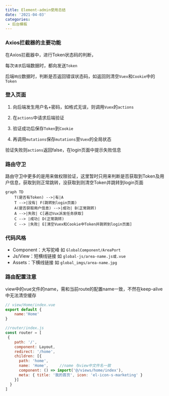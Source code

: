 ```yaml
---
title: Element-admin使用总结
date: '2021-04-03'
categories:
 - 后台模板
---
```


### Axios拦截器的主要功能

在Axios拦截器中，进行Token状态码的判断，

每次`请求`后端数据时，都向发送`Token`

后端`响应`数据时，判断是否返回错误状态码，如返回则清空`Vuex`和`Cookie`中的`Token`



### 登入页面

1. 向后端发生用户名+密码，如格式无误，则调用`Vuex`的`actions`

2. 在`actions`中请求后端验证
3. 验证成功后保存`Token`到`Cookie`
4. 再调用`mutations`保存`mutations`至`Vuex`的全局状态



验证失败则`actions`返回false，在login页面中提示失败信息



### 路由守卫

路由守卫中更多的是用来做权限验证，这里暂时只用来判断是否获取到Token及用户信息，获取到则正常跳转，没获取到则清空Token并跳转到login页面



```mermaid
graph TD
    T(是否有Token) -->|有|A
    T -->|没有| F(跳转到login页面)
    A(是否获取用户信息) -->|成功| B(正常跳转)
    A -->|失败| C[通过Vux派发任务获取]
    C --> |成功| D(正常跳转)
    C --> |失败| E[清空Vuex和Cookie中Token并跳转到login页面]
```



### 代码风格

* Component：大写驼峰 如 `GlobalComponent/AreaPort`
* Js/View：短横线链接 如 `global-js/area-name.js或.vue`
* Assets：下横线链接 如 `global_imgs/area-name.jpg`



### 路由配置注意

view中的vue文件的name，需和当前route的配置name一致，不然在keep-alive中无法清空缓存

```js
// view/Home/index.vue 
export default {
    name:'Home'
}

//router/index.js
const router = [
 {
    path: '/',
    component: Layout,
    redirect: '/home',
    children: [{
      path: 'home',
      name: 'Home',		//name 与view中文件名一致
      component: () => import('@/views/home/index'),
      meta: { title: '我的首页', icon: 'el-icon-s-marketing' }
    }]
  }
]
```

